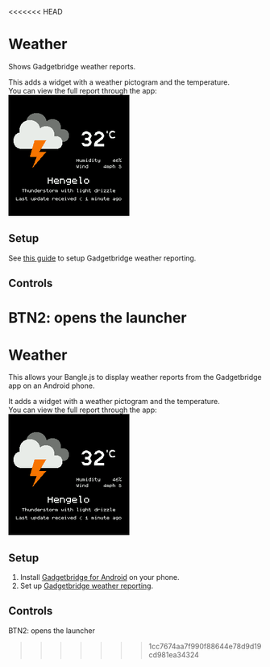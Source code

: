 <<<<<<< HEAD
# Weather

Shows Gadgetbridge weather reports.

This adds a widget with a weather pictogram and the temperature.   
You can view the full report through the app:   
![Screenshot](screenshot.png)

## Setup

See [this guide](https://codeberg.org/Freeyourgadget/Gadgetbridge/wiki/Weather) 
to setup Gadgetbridge weather reporting.

## Controls

BTN2: opens the launcher
=======
# Weather

This allows your Bangle.js to display weather reports from the Gadgetbridge app on an Android phone.

It adds a widget with a weather pictogram and the temperature.   
You can view the full report through the app:   
![Screenshot](screenshot.png)

## Setup

1. Install [Gadgetbridge for Android](https://f-droid.org/packages/nodomain.freeyourgadget.gadgetbridge/) on your phone.
2. Set up [Gadgetbridge weather reporting](https://codeberg.org/Freeyourgadget/Gadgetbridge/wiki/Weather).

## Controls

BTN2: opens the launcher
>>>>>>> 1cc7674aa7f990f88644e78d9d19cd981ea34324
